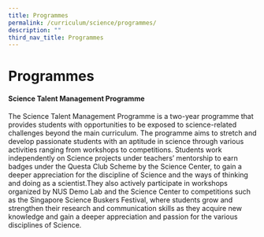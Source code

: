 ```yaml
---
title: Programmes
permalink: /curriculum/science/programmes/
description: ""
third_nav_title: Programmes
---
```

Programmes
==========

#### **Science Talent Management Programme**

The Science Talent Management Programme is a two-year programme that provides students with opportunities to be exposed to science-related challenges beyond the main curriculum. The programme aims to stretch and develop passionate students with an aptitude in science through various activities ranging from workshops to competitions. Students work independently on Science projects under teachers’ mentorship to earn badges under the Questa Club Scheme by the Science Center, to gain a deeper appreciation for the discipline of Science and the ways of thinking and doing as a scientist.They also actively participate in workshops organized by NUS Demo Lab and the Science Center to competitions such as the Singapore Science Buskers Festival, where students grow and strengthen their research and communication skills as they acquire new knowledge and gain a deeper appreciation and passion for the various disciplines of Science.